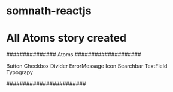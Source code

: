 # somnath-reactjs

# All Atoms story created
############### Atoms ####################

Button
Checkbox
Divider
ErrorMessage
Icon
Searchbar
TextField
Typograpy

########################

